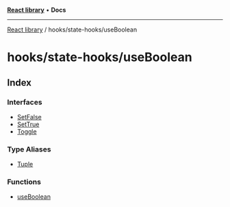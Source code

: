 [**React library**](../../../index.md) • **Docs**

***

[React library](../../../modules.md) / hooks/state-hooks/useBoolean

# hooks/state-hooks/useBoolean

## Index

### Interfaces

- [SetFalse](interfaces/SetFalse.md)
- [SetTrue](interfaces/SetTrue.md)
- [Toggle](interfaces/Toggle.md)

### Type Aliases

- [Tuple](type-aliases/Tuple.md)

### Functions

- [useBoolean](functions/useBoolean.md)
